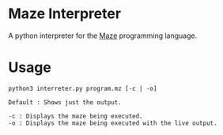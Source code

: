 Maze Interpreter
================

A python interpreter for the [Maze](http://esolangs.org/wiki/Maze) programming language.

Usage
=====

    python3 interreter.py program.mz [-c | -o]
    
    Default : Shows just the output.
    
    -c : Displays the maze being executed.
    -o : Displays the maze being executed with the live output.
